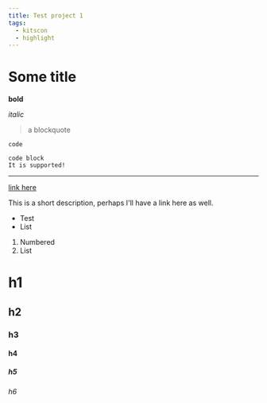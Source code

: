 ```yaml
---
title: Test project 1
tags:
  - kitscon
  - highlight
---
```


# Some title

**bold**

_italic_

> a blockquote

`code`

```
code block
It is supported!
```

---

[link here](https://localhost:3000)

This is a short description, perhaps I'll have a link here as well.

- Test
- List

1. Numbered
2. List

# h1

## h2

### h3

#### h4

##### h5

###### h6
